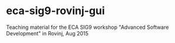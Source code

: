 # eca-sig9-rovinj-gui
Teaching material for the ECA SIG9 workshop "Advanced Software Development" in Rovinj, Aug 2015
